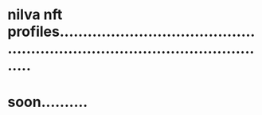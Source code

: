 # nilva nft profiles....................................................................................................
# soon..........
